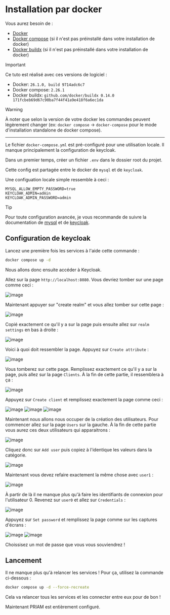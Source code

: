 # Installation par docker

Vous aurez besoin de :

- [Docker](https://docs.docker.com/desktop/)
- [Docker compose](https://docs.docker.com/compose/install/) (si il n'est pas préinstallé dans votre installation de docker)
- [Docker buildx](https://github.com/docker/buildx?tab=readme-ov-file#installing) (si il n'est pas préinstallé dans votre installation de docker)

> [!IMPORTANT]  
> Ce tuto est réalisé avec ces versions de logiciel :
>
> - Docker: `26.1.0, build 9714adc6c7`
> - Docker compose: `2.26.1`
> - Docker buildx: `github.com/docker/buildx 0.14.0 171fcbeb69d67c90ba7f44f41a9e418f6a6ec1da`

> [!WARNING]  
> À noter que selon la version de votre docker les commandes peuvent légèrement changer (ex: `docker compose` -> `docker-compose` pour le mode d'installation standalone de docker compose).

---

Le fichier `docker-compose.yml` est pré-configuré pour une utilisation locale. Il manque principalement la configuration de keycloak.

Dans un premier temps, créer un fichier `.env` dans le dossier root du projet.

Cette config est partagée entre le docker de `mysql` et de `keycloak`.

Une configuation locale simple ressemble à ceci :

```env
MYSQL_ALLOW_EMPTY_PASSWORD=true
KEYCLOAK_ADMIN=admin
KEYCLOAK_ADMIN_PASSWORD=admin
```

> [!TIP]  
> Pour toute configuration avancée, je vous recommande de suivre la documentation de [mysql](https://hub.docker.com/_/mysql) et de [keycloak](https://www.keycloak.org/getting-started/getting-started-docker).

## Configuration de keycloak

Lancez une première fois les services à l'aide cette commande :

```bash
docker compose up -d
```

Nous allons donc ensuite accéder à Keycloak.

Allez sur la page `http://localhost:8080`. Vous devriez tomber sur une page comme ceci : 

![image](./images/1-frt.png)

Maintenant appuyer sur "create realm" et vous allez tomber sur cette page :

![image](./images/2-create-realm.png)

Copié exactement ce qu'il y a sur la page puis ensuite allez sur `realm settings` en bas à droite :

![image](./images/3-create-attr.png)

Voici à quoi doit ressembler la page. Appuyez sur `Create attribute` :

![image](./images/4-cr-attr2.png)

Vous tomberez sur cette page. Remplissez exactement ce qu'il y a sur la page, puis allez sur la page `Clients`. À la fin de cette partie, il ressemblera à ça :

![image](./images/5-clients.png)

Appuyez sur `Create client` et remplissez exactement la page comme ceci :

![image](./images/6-dataclient.png)
![image](./images/7-dataclient2.png)
![image](./images/8-dataclient3.png)

Maintenant nous allons nous occuper de la création des utilisateurs. Pour commencer allez sur la page `Users` sur la gauche. À la fin de cette partie vous aurez ces deux utilisateurs qui apparaitrons :  

![image](./images/9-users.png)

Cliquez donc sur `Add user` puis copiez à l'identique les valeurs dans la catégorie.

![image](./images/10-user0.png)

Maintenant vous devez refaire exactement la même chose avec `user1` :

![image](./images/11-user1.png)

À partir de là il ne manque plus qu'à faire les identifiants de connexion pour l'utilisateur 0. Revenez sur `user0` et allez sur `Credentials` : 

![image](./images/12-creds.png)

Appuyez sur `Set password` et remplissez la page comme sur les captures d'écrans : 

![image](./images/13-creds2.png)
![image](./images/14-creds3.png)

Choissisez un mot de passe que vous vous souviendrez !

## Lancement 

Il ne manque plus qu'à relancer les services ! Pour ça, utilisez la commande ci-dessous : 

```bash
docker compose up -d --force-recreate
```

Cela va relancer tous les services et les connecter entre eux pour de bon !

Maintenant PRIAM est entièrement configuré.